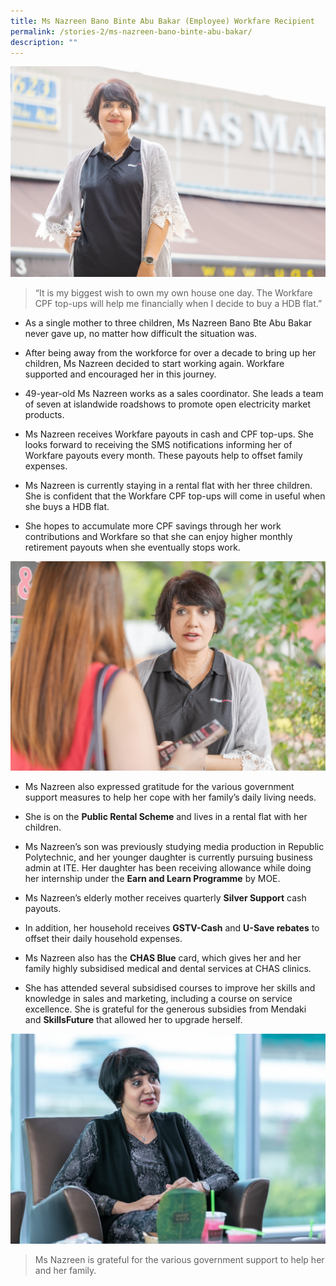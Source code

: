 ```yaml
---
title: Ms Nazreen Bano Binte Abu Bakar (Employee) Workfare Recipient
permalink: /stories-2/ms-nazreen-bano-binte-abu-bakar/
description: ""
---
```

![Ms Nazreen Bano](/images/WIS%20Stories/STORIES7.jpg)

> “It is my biggest wish to own my own house one day. The Workfare CPF top-ups will help me financially when I decide to buy a HDB flat.”

*   As a single mother to three children, Ms Nazreen Bano Bte Abu Bakar never gave up, no matter how difficult the situation was.
  
*   After being away from the workforce for over a decade to bring up her children, Ms Nazreen decided to start working again. Workfare supported and encouraged her in this journey.
  
*   49-year-old Ms Nazreen works as a sales coordinator. She leads a team of seven at islandwide roadshows to promote open electricity market products.
  
*   Ms Nazreen receives Workfare payouts in cash and CPF top-ups. She looks forward to receiving the SMS notifications informing her of Workfare payouts every month. These payouts help to offset family expenses.
  
*   Ms Nazreen is currently staying in a rental flat with her three children. She is confident that the Workfare CPF top-ups will come in useful when she buys a HDB flat.
  
*   She hopes to accumulate more CPF savings through her work contributions and Workfare so that she can enjoy higher monthly retirement payouts when she eventually stops work.

![Ms Nazreen Bano](/images/WIS%20Stories/STORIES8.jpg)

*   Ms Nazreen also expressed gratitude for the various government support measures to help her cope with her family’s daily living needs.
  
*   She is on the **Public Rental Scheme** and lives in a rental flat with her children.
  
*   Ms Nazreen’s son was previously studying media production in Republic Polytechnic, and her younger daughter is currently pursuing business admin at ITE. Her daughter has been receiving allowance while doing her internship under the **Earn and Learn Programme** by MOE.
  
*   Ms Nazreen’s elderly mother receives quarterly **Silver Support** cash payouts.
  
*   In addition, her household receives **GSTV-Cash** and **U-Save rebates** to offset their daily household expenses.
  
*   Ms Nazreen also has the **CHAS Blue** card, which gives her and her family highly subsidised medical and dental services at CHAS clinics.
  
*   She has attended several subsidised courses to improve her skills and knowledge in sales and marketing, including a course on service excellence. She is grateful for the generous subsidies from Mendaki and **SkillsFuture** that allowed her to upgrade herself.

![Ms Nazreen Bano](/images/WIS%20Stories/STORIES9.jpg)

> Ms Nazreen is grateful for the various government support to help her and her family.